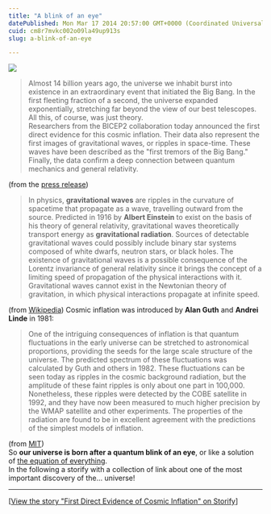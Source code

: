 ```yaml
---
title: "A blink of an eye"
datePublished: Mon Mar 17 2014 20:57:00 GMT+0000 (Coordinated Universal Time)
cuid: cm8r7mvkc002o09la49up913s
slug: a-blink-of-an-eye

---
```



![](https://cdn.hashnode.com/res/hashnode/image/upload/v1743071278694/038705da-67f3-4c45-bbcd-0c0aa3980f4f.jpeg)

> Almost 14 billion years ago, the universe we inhabit burst into existence in an extraordinary event that initiated the Big Bang. In the first fleeting fraction of a second, the universe expanded exponentially, stretching far beyond the view of our best telescopes. All this, of course, was just theory.  
> Researchers from the BICEP2 collaboration today announced the first direct evidence for this cosmic inflation. Their data also represent the first images of gravitational waves, or ripples in space-time. These waves have been described as the "first tremors of the Big Bang." Finally, the data confirm a deep connection between quantum mechanics and general relativity.

(from the [press release](http://www.cfa.harvard.edu/news/2014-05))

> In physics, **gravitational waves** are ripples in the curvature of spacetime that propagate as a wave, travelling outward from the source. Predicted in 1916 by **Albert Einstein** to exist on the basis of his theory of general relativity, gravitational waves theoretically transport energy as **gravitational radiation**. Sources of detectable gravitational waves could possibly include binary star systems composed of white dwarfs, neutron stars, or black holes. The existence of gravitational waves is a possible consequence of the Lorentz invariance of general relativity since it brings the concept of a limiting speed of propagation of the physical interactions with it. Gravitational waves cannot exist in the Newtonian theory of gravitation, in which physical interactions propagate at infinite speed.

(from [Wikipedia](http://en.wikipedia.org/wiki/Gravitational_wave)) Cosmic inflation was introduced by **Alan Guth** and **Andrei Linde** in 1981:

> One of the intriguing consequences of inflation is that quantum fluctuations in the early universe can be stretched to astronomical proportions, providing the seeds for the large scale structure of the universe. The predicted spectrum of these fluctuations was calculated by Guth and others in 1982. These fluctuations can be seen today as ripples in the cosmic background radiation, but the amplitude of these faint ripples is only about one part in 100,000. Nonetheless, these ripples were detected by the COBE satellite in 1992, and they have now been measured to much higher precision by the WMAP satellite and other experiments. The properties of the radiation are found to be in excellent agreement with the predictions of the simplest models of inflation.

(from [MIT](http://web.mit.edu/physics/people/faculty/guth_alan.html))  
So **our universe is born after a quantum blink of an eye**, or like a solution of [the equation of everything](http://docmadhattan.fieldofscience.com/2013/07/the-equation-of-everything.html).  
In the following a storify with a collection of link about one of the most important discovery of the... universe!

* * *

\[<a href="//storify.com/ulaulaman/first-direct-evidence-of-cosmic-inflation" target="\_blank">View the story "First Direct Evidence of Cosmic Inflation" on Storify</a>\]
